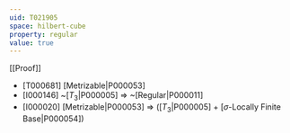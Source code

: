 ```yaml
---
uid: T021905
space: hilbert-cube
property: regular
value: true
---
```

[[Proof]]

* [T000681] [Metrizable|P000053]
* [I000146] ~[$T_3$|P000005] => ~[Regular|P000011]
* [I000020] [Metrizable|P000053] => ([$T_3$|P000005] + [$\sigma$-Locally Finite Base|P000054])

